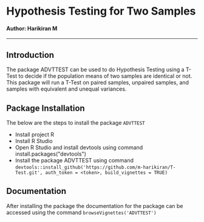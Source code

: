 # Hypothesis Testing for Two Samples

#### Author: Harikiran M

---

## Introduction
The package ADVTTEST can be used to do Hypothesis Testing using a T-Test to decide if the population means of two samples are identical or not. This package will run a T-Test on paired samples, unpaired samples, and samples with equivalent and unequal variances.

## Package Installation
The below are the steps to install the package `ADVTTEST`
- Install project R
- Install R Studio
- Open R Studio and install devtools using command install.packages("devtools")
- Install the package ADVTTEST using command `devtools::install_github('https://github.com/m-harikiran/T-Test.git', auth_token = <token>, build_vignettes = TRUE)`

## Documentation
After installing the package the documentation for the package can be accessed using the command `browseVignettes('ADVTTEST')`
